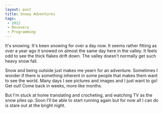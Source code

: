```yaml
---
layout: post
title: Snowy Adventures
tags: 
 - 2012 
 - Recovery
 - Programming  
---
```


It's snowing.  It's been snowing for over a day now.  It seems rather fitting as over a year ago it snowed on almost the same day here in the valley.  It feels odd to see the thick flakes drift down.  The valley doesn't normally get such heavy snow fall.  

Snow and being outside just makes me yearn for an adventure.  Sometimes I wonder if there is something inherent in some people that makes them want to see the world.  Many days I see pictures and images and I just want to go!  Get out!  Come back in weeks, more like months.

But I'm stuck at home translating and crocheting, and watching TV as the snow piles up.  Soon I'll be able to start running again but for now all I can do is stare out at the bright night.  